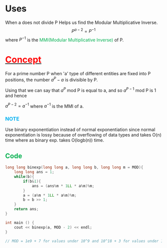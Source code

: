 
# Uses
When a does not divide P
Helps us find the Modular Multiplicative Inverse.
$$P^{a-2}= P^{-1} $$
where $P^{-1}$ is the <span style="color:rgb(0, 176, 80)">MMI(Modular Multiplicative Inverse)</span> of P.

# [<span style="color:rgb(255, 0, 0)">Concept</span>](https://www.youtube.com/watch?v=XPMzosLWGHo)

For a prime number P when 'a' type of different entities are fixed into P positions, the number $a^P - a$ is divisible by P.

Using that we can say that $a^P$ mod P is equal to a, and so $a^{P-1}$ mod P is 1 and hence

$a^{P-2}=a^{-1}$ where $a^{-1}$ is the MMI of a.


### <span style="color:rgb(0, 176, 240)">NOTE  </span> 
Use binary exponentiation instead of normal exponentiation since normal exponentiation is lossy because of overflowing of data types and takes O(n) time where as binary exp. takes O(logb(n)) time.

## <span style="color:rgb(0, 176, 80)">Code</span> 
```c++
long long binexp(long long a, long long b, long long m = MOD){
    long long ans = 1;
    while(b){
        if(b&1){
            ans = (ans%m * 1LL * a%m)%m;
        }
        a = (a%m * 1LL * a%m)%m;
        b = b >> 1;
    }
    return ans;
}

int main () {
    cout << binexp(a, MOD - 2) << endl;
}

// MOD = 1e9 + 7 for values under 10^9 and 10^18 + 3 for values under 10^18
```
